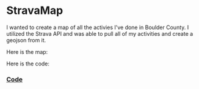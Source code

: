 # StravaMap

I wanted to create a map of all the activies I've done in Boulder County. I utilized the Strava API and was able to pull all of my activities and create a geojson from it.

Here is the map:
<script src="https://embed.github.com/view/geojson/tkravits/StravaMap/master/Strava_Map_Minus_Secret.geojson"></script>

Here is the code:
<h3> <a href="https://tkravits.github.io/StravaMap">Code</a></h3>
